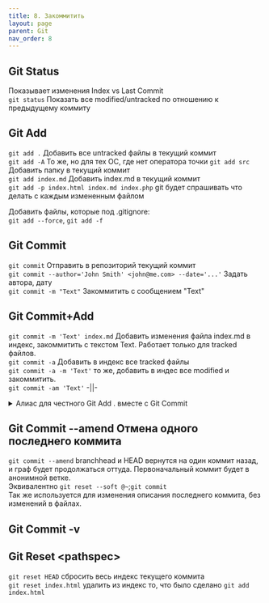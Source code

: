 ```yaml
---
title: 8. Закоммитить
layout: page
parent: Git
nav_order: 8
---
```

## Git Status
Показывает изменения Index vs Last Commit  
`git status` Показать все modified/untracked по отношению к предыдущему коммиту
## Git Add
`git add .` Добавить все untracked файлы в текущий коммит  
`git add -A`  То же, но для тех ОС, где нет оператора точки
`git add src` Добавить папку в текущий коммит  
`git add index.md` Добавить index.md в текущий коммит  
`git add -p index.html index.md index.php` git будет спрашивать что делать с каждым измененным файлом  

Добавить файлы, которые под .gitignore:  
`git add --force`, `git add -f`
## Git Commit
`git commit` Отправить в репозиторий текущий коммит  
`git commit --author='John Smith' <john@me.com> --date='...'` Задать автора, дату  
`git commit -m "Text"` Закоммитить с сообщением "Text"  

## Git Commit+Add
`git commit -m 'Text' index.md` Добавить изменения файла index.md в индекс, закоммитить с текстом Text. Работает только для tracked файлов.   
`git commit -a` Добавить в индекс все tracked файлы  
`git commit -a -m 'Text'` то же, добавить в индес все modified и закоммитить.  
`git commit -am 'Text'` -||-
<details>
<summary>Алиас для честного Git Add . вместе с Git Commit</summary>
<code>
git config --global alias.commitall '!git add .;git commit'  
<br>
git config --global alias.commitall '!git add -A;git commit' 
</code><br>  
Вызовы будут выглядеть:<br>
<code>git commitall -m 'Text'</code>
</details>

## Git Commit \-\-amend Отмена одного последнего коммита
`git commit --amend` branchhead и HEAD вернутся на один коммит назад, и граф будет продолжаться оттуда. Первоначальный коммит будет в анонимной ветке.  
Эквивалентно `git reset --soft @~`;`git commit`  
Так же используется для изменения описания последнего коммита, без изменений в файлах.  

## Git Commit \-v
## Git Reset \<pathspec\>
`git reset HEAD` сбросить весь индекс текущего коммита  
`git reset index.html` удалить из индекс то, что было сделано `git add index.html`  
